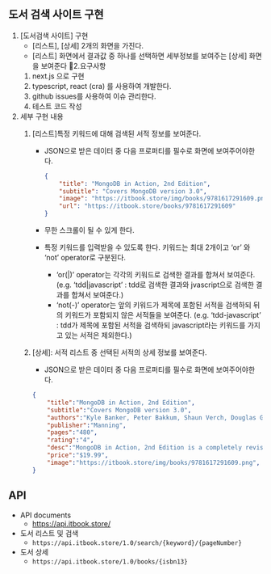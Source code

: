 
## 도서 검색 사이트 구현 
1. [도서검색 사이트] 구현
    - [리스트], [상세] 2개의 화면을 가진다.
    - [리스트] 화면에서 결과값 중 하나를 선택하면 세부정보를 보여주는 [상세] 화면을
    보여준다
2.요구사항
    1. next.js 으로 구현
    2. typescript, react (cra) 를 사용하여 개발한다.
    3. github issues를 사용하여 이슈 관리한다.
    4. 테스트 코드 작성
3. 세부 구현 내용
    1. [리스트]특정 키워드에 대해 검색된 서적 정보를 보여준다.
        - JSON으로 받은 데이터 중 다음 프로퍼티를 필수로 화면에 보여주어야한다.
            
            ```json
            {
                "title": "MongoDB in Action, 2nd Edition",
                "subtitle": "Covers MongoDB version 3.0",
                "image": "https://itbook.store/img/books/9781617291609.png",
                "url": "https://itbook.store/books/9781617291609"
            }
            ```
            
        - 무한 스크롤이 될 수 있게 한다.
        - 특정 키워드를 입력받을 수 있도록 한다. 키워드는 최대 2개이고 ‘or’ 와 ‘not’ operator로
        구분된다.
            - ‘or(|)’ operator는 각각의 키워드로 검색한 결과를 합쳐서 보여준다. (e.g. ‘tdd|javascript’ : tdd로 검색한 결과와 jvascript으로 검색한 결과를 합쳐서 보여준다.)
            - ‘not(-)’ operator는 앞의 키워드가 제목에 포함된 서적을 검색하되 뒤의 키워드가 포함되지
            않은 서적들을 보여준다. (e.g. ‘tdd-javascript’ : tdd가 제목에 포함된 서적을 검색하되
            javascript라는 키워드를 가지고 있는 서적은 제외한다.)
    2. [상세]: 서적 리스트 중 선택된 서적의 상세 정보를 보여준다.
        - JSON으로 받은 데이터 중 다음 프로퍼티를 필수로 화면에 보여주어야한다.
        
        ```json
        {
        	"title":"MongoDB in Action, 2nd Edition",
        	"subtitle":"Covers MongoDB version 3.0",
        	"authors":"Kyle Banker, Peter Bakkum, Shaun Verch, Douglas Garrett, Tim Hawkins",
        	"publisher":"Manning",
        	"pages":"480",
        	"rating":"4",
        	"desc":"MongoDB in Action, 2nd Edition is a completely revised and updated version. It introduces MongoDB 3.0 and the document-oriented database model. This perfectly paced book gives you both the big picture you'll need as a developer and enough low-level detail to satisfy system engineers.MongoDB in ...",
        	"price":"$19.99",
        	"image":"https://itbook.store/img/books/9781617291609.png",
        }
        ```
        

## API

- API documents
    - https://api.itbook.store/
- 도서 리스트 및 검색
    - `https://api.itbook.store/1.0/search/{keyword}/{pageNumber}`
- 도서 상세
    - `https://api.itbook.store/1.0/books/{isbn13}`
